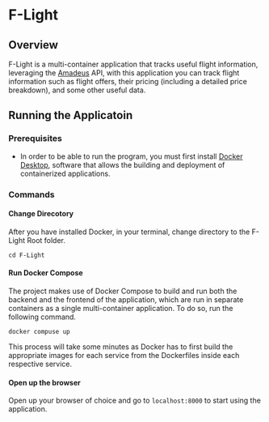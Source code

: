 # F-Light

## Overview

F-Light is a multi-container application that tracks useful flight information, leveraging the [Amadeus](https://developers.amadeus.com/) API, with this application you can track flight information such as flight offers, their pricing (including a detailed price breakdown), and some other useful data.

## Running the Applicatoin

### Prerequisites

- In order to be able to run the program, you must first install [Docker Desktop](https://www.docker.com/), software that allows the building and deployment of containerized applications.

### Commands

#### Change Direcotory

After you have installed Docker, in your terminal, change directory to the F-Light Root folder.

`cd F-Light`

#### Run Docker Compose

The project makes use of Docker Compose to build and run both the backend and the frontend of the application, which are run in separate containers as a single multi-container application. To do so, run the following command.

`docker compuse up`

This process will take some minutes as Docker has to first build the appropriate images for each service from the Dockerfiles inside each respective service.

#### Open up the browser

Open up your browser of choice and go to `localhost:8000` to start using the application.
